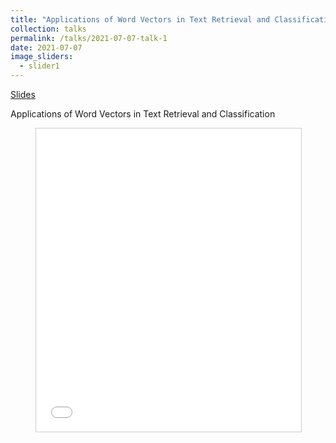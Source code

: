```yaml
---
title: "Applications of Word Vectors in Text Retrieval and Classification"
collection: talks
permalink: /talks/2021-07-07-talk-1
date: 2021-07-07
image_sliders:
  - slider1
---
```


[Slides](https://www.slideshare.net/shakimov/applications-of-word-vectors-in-text-retrieval-and-classification-249639756)

Applications of Word Vectors in Text Retrieval and Classification

<figure>
<iframe src="//www.slideshare.net/slideshow/embed_code/key/Gs7ynotww6puy8" width="595" height="485" frameborder="0" marginwidth="0" marginheight="0" scrolling="no" style="border:1px solid #CCC; border-width:1px; margin-bottom:5px; max-width: 100%;" allowfullscreen> </iframe> 
</figure>